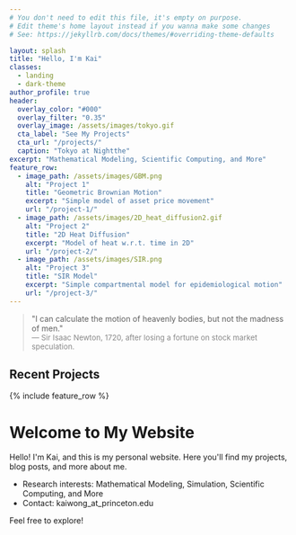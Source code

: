 ```yaml
---
# You don't need to edit this file, it's empty on purpose.
# Edit theme's home layout instead if you wanna make some changes
# See: https://jekyllrb.com/docs/themes/#overriding-theme-defaults

layout: splash
title: "Hello, I'm Kai"
classes:
  - landing
  - dark-theme
author_profile: true
header:
  overlay_color: "#000"
  overlay_filter: "0.35"
  overlay_image: /assets/images/tokyo.gif
  cta_label: "See My Projects"
  cta_url: "/projects/"
  caption: "Tokyo at Nightthe"
excerpt: "Mathematical Modeling, Scientific Computing, and More"
feature_row:
  - image_path: /assets/images/GBM.png
    alt: "Project 1"
    title: "Geometric Brownian Motion"
    excerpt: "Simple model of asset price movement"
    url: "/project-1/"
  - image_path: /assets/images/2D_heat_diffusion2.gif
    alt: "Project 2"
    title: "2D Heat Diffusion"
    excerpt: "Model of heat w.r.t. time in 2D"
    url: "/project-2/"
  - image_path: /assets/images/SIR.png
    alt: "Project 3"
    title: "SIR Model"
    excerpt: "Simple compartmental model for epidemiological motion"
    url: "/project-3/"
---
```


> "I can calculate the motion of heavenly bodies, but not the madness of men."  
> <span style="font-size:0.95em; color:#888;">— Sir Isaac Newton, 1720, after losing a fortune on stock market speculation.</span>

## Recent Projects

{% include feature_row %}

# Welcome to My Website

Hello! I'm Kai, and this is my personal website. Here you'll find my projects, blog posts, and more about me.

- Research interests: Mathematical Modeling, Simulation, Scientific Computing, and More
- Contact: kaiwong_at_princeton.edu

Feel free to explore!